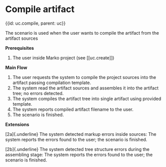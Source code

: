 # Compile artifact
{{id: uc.compile, parent: uc}}

The scenario is used when the user wants to compile the artifact from the artifact sources

__Prerequisites__

1. The user inside Marko project (see [[uc.create]])

__Main Flow__

1. The user requests the system to compile the project sources into the artifact passing compilation template.
2. The system read the artifact sources and assembles it into the artifact tree; no errors detected.
3. The system compiles the artifact tree into single artifact using provided template.
4. The system reports compiled artifact filename to the user.
5. The scenario is finished.  

__Extensions__

[2a]{.underline} The system detected markup errors inside sources: The system reports the errors found to the user; the scenario is finished.

[2b]{.underline} The system detected tree structure errors during the assembling stage: The system reports the errors found to the user; the scenario is finished.
